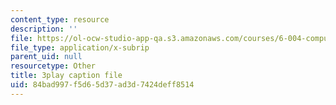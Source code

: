 ```yaml
---
content_type: resource
description: ''
file: https://ol-ocw-studio-app-qa.s3.amazonaws.com/courses/6-004-computation-structures-spring-2017/84bad997f5d65d37ad3d7424deff8514_-Zg3fxOmjVs.vtt
file_type: application/x-subrip
parent_uid: null
resourcetype: Other
title: 3play caption file
uid: 84bad997-f5d6-5d37-ad3d-7424deff8514
---
```

